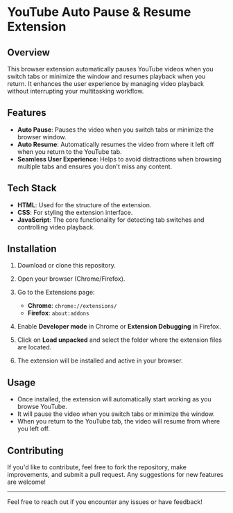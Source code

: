 # YouTube Auto Pause & Resume Extension

## Overview
This browser extension automatically pauses YouTube videos when you switch tabs or minimize the window and resumes playback when you return. It enhances the user experience by managing video playback without interrupting your multitasking workflow.

## Features
- **Auto Pause**: Pauses the video when you switch tabs or minimize the browser window.
- **Auto Resume**: Automatically resumes the video from where it left off when you return to the YouTube tab.
- **Seamless User Experience**: Helps to avoid distractions when browsing multiple tabs and ensures you don't miss any content.

## Tech Stack
- **HTML**: Used for the structure of the extension.
- **CSS**: For styling the extension interface.
- **JavaScript**: The core functionality for detecting tab switches and controlling video playback.

## Installation

1. Download or clone this repository.
   
2. Open your browser (Chrome/Firefox).

3. Go to the Extensions page:
   - **Chrome**: `chrome://extensions/`
   - **Firefox**: `about:addons`

4. Enable **Developer mode** in Chrome or **Extension Debugging** in Firefox.

5. Click on **Load unpacked** and select the folder where the extension files are located.

6. The extension will be installed and active in your browser.

## Usage

- Once installed, the extension will automatically start working as you browse YouTube.
- It will pause the video when you switch tabs or minimize the window.
- When you return to the YouTube tab, the video will resume from where you left off.

## Contributing

If you'd like to contribute, feel free to fork the repository, make improvements, and submit a pull request. Any suggestions for new features are welcome!


---

Feel free to reach out if you encounter any issues or have feedback!
